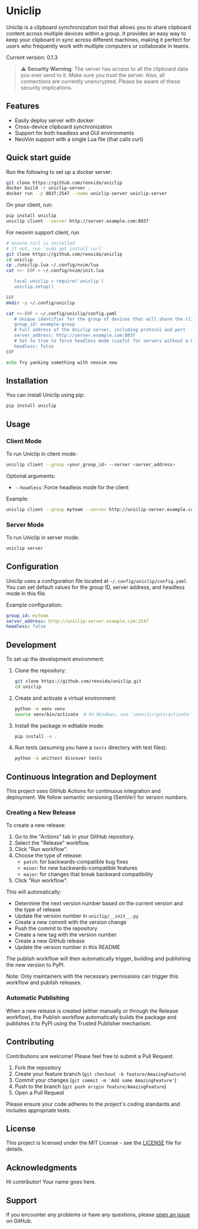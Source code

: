 # Uniclip

Uniclip is a clipboard synchronization tool that allows you to share clipboard content across multiple devices within a group. It provides an easy way to keep your clipboard in sync across different machines, making it perfect for users who frequently work with multiple computers or collaborate in teams.

Current version: 0.1.3

> :warning: **Security Warning**: The server has access to all the clipboard data you ever send to it. Make sure you trust the server. Also, all connections are currently unencrypted. Please be aware of these security implications.

## Features

- Easily deploy server with docker
- Cross-device clipboard synchronization
- Support for both headless and GUI environments
- NeoVim support with a single Lua file (that calls curl)

## Quick start guide

Run the following to set up a docker server:

```bash
git clone https://github.com/renxida/uniclip
docker build -t uniclip-server .
docker run  -p 8037:2547 --name uniclip-server uniclip-server
```

On your client, run:

```bash
pip install uniclip
uniclip client --server http://server.example.com:8037
```

For neovim support client, run

```bash
# ensure curl is installed
# if not, run `sudo apt install curl`
git clone https://github.com/renxida/uniclip
cd uniclip
cp ./uniclip.lua ~/.config/nvim/lua
cat <<- EOF > ~/.config/nvim/init.lua

   local uniclip = require('uniclip')
   uniclip.setup()

EOF
mkdir -p ~/.config/uniclip

cat <<-EOF > ~/.config/uniclip/config.yaml
   # Unique identifier for the group of devices that will share the clipboard
   group_id: example-group
   # Full address of the Uniclip server, including protocol and port
   server_address: http://server.example.com:8037
   # Set to true to force headless mode (useful for servers without a GUI)
   headless: false
EOF

echo Try yanking something with neovim now
```



## Installation

You can install Uniclip using pip:

```bash
pip install uniclip
```

## Usage

### Client Mode

To run Uniclip in client mode:

```bash
uniclip client --group <your_group_id> --server <server_address>
```

Optional arguments:
- `--headless`: Force headless mode for the client

Example:
```bash
uniclip client --group myteam --server http://uniclip-server.example.com:2547
```

### Server Mode

To run Uniclip in server mode:

```bash
uniclip server
```

## Configuration

Uniclip uses a configuration file located at `~/.config/uniclip/config.yaml`. You can set default values for the group ID, server address, and headless mode in this file.

Example configuration:

```yaml
group_id: myteam
server_address: http://uniclip-server.example.com:2547
headless: false
```

## Development

To set up the development environment:

1. Clone the repository:
   ```bash
   git clone https://github.com/renxida/uniclip.git
   cd uniclip
   ```

2. Create and activate a virtual environment:
   ```bash
   python -m venv venv
   source venv/bin/activate  # On Windows, use `venv\Scripts\activate`
   ```

3. Install the package in editable mode:
   ```bash
   pip install -e .
   ```

4. Run tests (assuming you have a `tests` directory with test files):
   ```bash
   python -m unittest discover tests
   ```

## Continuous Integration and Deployment

This project uses GitHub Actions for continuous integration and deployment. We follow semantic versioning (SemVer) for version numbers.

### Creating a New Release

To create a new release:

1. Go to the "Actions" tab in your GitHub repository.
2. Select the "Release" workflow.
3. Click "Run workflow".
4. Choose the type of release:
   - `patch`: for backwards-compatible bug fixes
   - `minor`: for new backwards-compatible features
   - `major`: for changes that break backward compatibility
5. Click "Run workflow".

This will automatically:
- Determine the next version number based on the current version and the type of release
- Update the version number in `uniclip/__init__.py`
- Create a new commit with the version change
- Push the commit to the repository
- Create a new tag with the version number
- Create a new GitHub release
- Update the version number in this README

The publish workflow will then automatically trigger, building and publishing the new version to PyPI.

Note: Only maintainers with the necessary permissions can trigger this workflow and publish releases.

### Automatic Publishing

When a new release is created (either manually or through the Release workflow), the Publish workflow automatically builds the package and publishes it to PyPI using the Trusted Publisher mechanism.

## Contributing

Contributions are welcome! Please feel free to submit a Pull Request.

1. Fork the repository
2. Create your feature branch (`git checkout -b feature/AmazingFeature`)
3. Commit your changes (`git commit -m 'Add some AmazingFeature'`)
4. Push to the branch (`git push origin feature/AmazingFeature`)
5. Open a Pull Request

Please ensure your code adheres to the project's coding standards and includes appropriate tests.

## License

This project is licensed under the MIT License - see the [LICENSE](LICENSE) file for details.

## Acknowledgments

Hi contributor! Your name goes here.

## Support

If you encounter any problems or have any questions, please [open an issue](https://github.com/renxida/uniclip/issues) on GitHub.